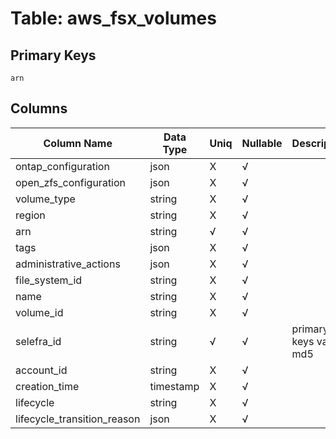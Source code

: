# Table: aws_fsx_volumes

## Primary Keys 

```
arn
```


## Columns 

|  Column Name   |  Data Type  | Uniq | Nullable | Description | 
|  ----  | ----  | ----  | ----  | ---- | 
| ontap_configuration | json | X | √ |  | 
| open_zfs_configuration | json | X | √ |  | 
| volume_type | string | X | √ |  | 
| region | string | X | √ |  | 
| arn | string | √ | √ |  | 
| tags | json | X | √ |  | 
| administrative_actions | json | X | √ |  | 
| file_system_id | string | X | √ |  | 
| name | string | X | √ |  | 
| volume_id | string | X | √ |  | 
| selefra_id | string | √ | √ | primary keys value md5 | 
| account_id | string | X | √ |  | 
| creation_time | timestamp | X | √ |  | 
| lifecycle | string | X | √ |  | 
| lifecycle_transition_reason | json | X | √ |  | 


